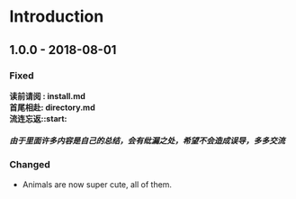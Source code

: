 # Introduction

## 1.0.0 - 2018-08-01

### Fixed

**读前请阅 : install.md  
首尾相赴: directory.md  
流连忘返::start:**

#### _由于里面许多内容是自己的总结，会有纰漏之处，希望不会造成误导，多多交流_

### Changed

* Animals are now super cute, all of them.

